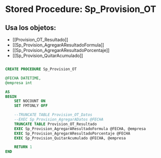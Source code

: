 # Stored Procedure: Sp_Provision_OT

## Usa los objetos:
- [[Provision_OT_Resultado]]
- [[Sp_Provision_AgregarAResultadoFormula]]
- [[Sp_Provision_AgregarAResultadoPorcentaje]]
- [[Sp_Provision_QuitarAcumulado]]

```sql

CREATE PROCEDURE Sp_Provision_OT

@FECHA DATETIME,
@empresa int

AS
BEGIN
	SET NOCOUNT ON
	SET FMTONLY OFF

	--TRUNCATE TABLE Provision_OT_Datos
	--EXEC Sp_Provision_AgregarADatos @FECHA
	TRUNCATE TABLE Provision_OT_Resultado
	EXEC Sp_Provision_AgregarAResultadoFormula @FECHA, @empresa
	EXEC Sp_Provision_AgregarAResultadoPorcentaje @FECHA
	EXEC Sp_Provision_QuitarAcumulado @FECHA, @empresa

	RETURN 1
END
```
